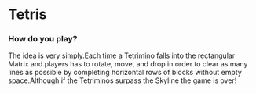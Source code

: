 # Tetris

### How do you play?

The idea is very simply.Each time a Tetrimino falls into the rectangular Matrix and players has to rotate, move, and drop in order to clear as many lines as possible by completing horizontal rows of blocks without empty space.Although if the Tetriminos surpass the Skyline the game is over!